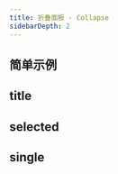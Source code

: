 ```yaml
---
title: 折叠面板 - Collapse 
sidebarDepth: 2 
---
```


简单示例
---

<collapse-collapse-demo></collapse-collapse-demo>

title
---


selected
---


single
---

<collapse-collapse-single></collapse-collapse-single>
